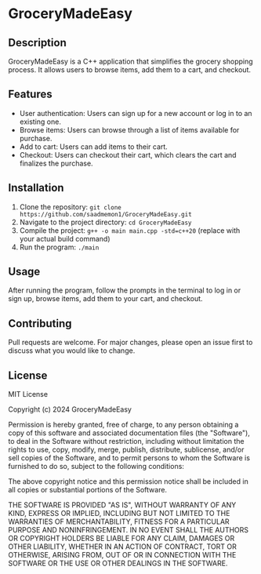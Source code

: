 # GroceryMadeEasy

## Description

GroceryMadeEasy is a C++ application that simplifies the grocery shopping process. It allows users to browse items, add them to a cart, and checkout.

## Features

- User authentication: Users can sign up for a new account or log in to an existing one.
- Browse items: Users can browse through a list of items available for purchase.
- Add to cart: Users can add items to their cart.
- Checkout: Users can checkout their cart, which clears the cart and finalizes the purchase.

## Installation

1. Clone the repository: `git clone https://github.com/saadmemon1/GroceryMadeEasy.git`
2. Navigate to the project directory: `cd GroceryMadeEasy`
3. Compile the project: `g++ -o main main.cpp -std=c++20` (replace with your actual build command)
4. Run the program: `./main`

## Usage

After running the program, follow the prompts in the terminal to log in or sign up, browse items, add them to your cart, and checkout.

## Contributing

Pull requests are welcome. For major changes, please open an issue first to discuss what you would like to change.

## License

MIT License

Copyright (c) 2024 GroceryMadeEasy

Permission is hereby granted, free of charge, to any person obtaining a copy
of this software and associated documentation files (the "Software"), to deal
in the Software without restriction, including without limitation the rights
to use, copy, modify, merge, publish, distribute, sublicense, and/or sell
copies of the Software, and to permit persons to whom the Software is
furnished to do so, subject to the following conditions:

The above copyright notice and this permission notice shall be included in all
copies or substantial portions of the Software.

THE SOFTWARE IS PROVIDED "AS IS", WITHOUT WARRANTY OF ANY KIND, EXPRESS OR
IMPLIED, INCLUDING BUT NOT LIMITED TO THE WARRANTIES OF MERCHANTABILITY,
FITNESS FOR A PARTICULAR PURPOSE AND NONINFRINGEMENT. IN NO EVENT SHALL THE
AUTHORS OR COPYRIGHT HOLDERS BE LIABLE FOR ANY CLAIM, DAMAGES OR OTHER
LIABILITY, WHETHER IN AN ACTION OF CONTRACT, TORT OR OTHERWISE, ARISING FROM,
OUT OF OR IN CONNECTION WITH THE SOFTWARE OR THE USE OR OTHER DEALINGS IN THE
SOFTWARE.
